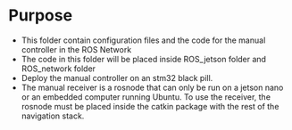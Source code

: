 # Purpose
- This folder contain configuration files and the code for the manual controller in the ROS Network
- The code in this folder will be placed inside ROS_jetson folder and ROS_network folder
- Deploy the manual controller on an stm32 black pill. 
- The manual receiver is a rosnode that can only be run on a jetson nano or an embedded computer running Ubuntu. To use the receiver, the rosnode must be placed inside the catkin package with the rest of the navigation stack.
